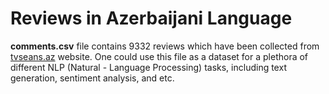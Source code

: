 # Reviews in Azerbaijani Language

**comments.csv** file contains 9332 reviews which have been collected from [tvseans.az](https://tvseans.az/) website. One could use this file as a dataset for a plethora of different NLP (Natural - Language Processing) tasks, including text generation, sentiment analysis, and etc.
